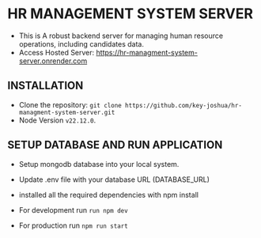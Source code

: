 # HR MANAGEMENT SYSTEM SERVER

- This is A robust backend server for managing human resource operations, including candidates data.
- Access Hosted Server: https://hr-managment-system-server.onrender.com

## INSTALLATION

- Clone the repository: ```git clone https://github.com/key-joshua/hr-managment-system-server.git```
- Node Version ```v22.12.0```.

## SETUP DATABASE AND RUN APPLICATION

- Setup mongodb database into your local system.
- Update .env file with your database URL (DATABASE_URL)
- installed all the required dependencies with npm install

- For development run ```run npm dev```
- For production run ```npm run start```
